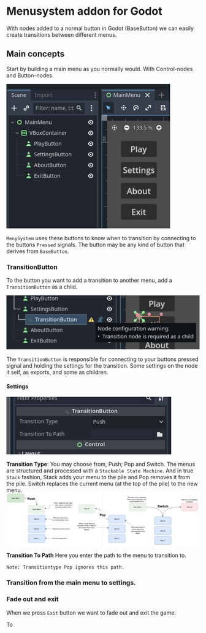 # Menusystem addon for Godot

With nodes added to a normal button in Godot (BaseButton) we can easily create 
transitions between different menus. 

## Main concepts 
Start by building a main menu as you normally would. With Control-nodes and Button-nodes. 

![BasicTreeOfButtons](Documentation/Images/basic_tree_only_buttons.png)

`MenySystem` uses these buttons to know when to transition by connecting to 
the buttons `Pressed` signals. The button may be any kind of button that 
derives from `BaseButton`.

### TransitionButton
To the button you want to add a transition to another menu, add 
a `TransitionButton` as a child.

![AddTransitionButton](Documentation/Images/add_transitionbutton.png)

The `TransitionButton` is responsible for connecting to your buttons pressed signal
and holding the settings for the transition. Some settings on the node it
self, as exports, and some as children.

#### Settings
![SettingsTransitionButton](Documentation/Images/transitionbutton_export_settings.png)

**Transition Type**:
You may choose from, Push; Pop and Switch.
The menus are structured and processed with a `Stackable State Machine`. And in true
`Stack` fashion, Stack adds your menu to the pile and Pop removes it from the pile. Switch
replaces the current menu (at the top of the pile) to the new menu.
![TransitionTypes](Documentation/Images/transitiontypes.png)

**Transition To Path**
Here you enter the path to the menu to transition to. 

	Note: Transitiontype Pop ignores this path.

### Transition from the main menu to settings.
### Fade out and exit

When we press `Exit` button we want to fade out and exit the game.

To 
